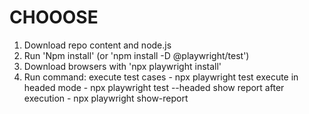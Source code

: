# CHOOOSE

1. Download repo content and node.js
2. Run 'Npm install' (or 'npm install -D @playwright/test')
3. Download browsers with 'npx playwright install'
4. Run command:
  execute test cases - npx playwright test 
  execute in headed mode - npx playwright test --headed
  show report after execution - npx playwright show-report
